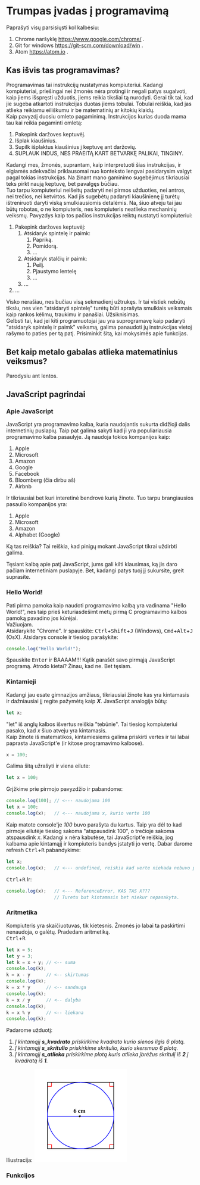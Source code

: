 # Trumpas įvadas į programavimą

Paprašyti visų parsisiųsti kol kalbėsiu:
1. Chrome naršyklę https://www.google.com/chrome/ .
2. Git for windows https://git-scm.com/download/win .
3. Atom https://atom.io .


## Kas išvis tas programavimas?
Programavimas tai instrukcijų nustatymas kompiuteriui. Kadangi kompiuteriai,
priešingai nei žmonės nėra protingi ir negali patys sugalvoti, kaip jiems
išspręsti užduotis, jiems reikia tiksliai tą nurodyti. Gerai tik tai, kad jie
sugeba atkartoti instrukcijas duotas jiems tobulai. Tobulai reiškia, kad jas
atlieka reikiamu eiliškumu ir be matematinių ar kitokių klaidų.  
Kaip pavyzdį duosiu omleto pagaminimą. Instrukcijos kurias duoda mama tau
kai reikia pagaminti omletą:
1. Pakepink daržoves keptuvėj.
2. Išplak kiaušinius.
3. Supilk išplaktus kiaušinius į keptuvę ant daržovių.
4. SUPLAUK INDUS, NES PRAEITĄ KART BETVARKĘ PALIKAI, TINGINY.

Kadangi mes, žmonės, suprantam, kaip interpretuoti šias instrukcijas, ir
elgiamės adekvačiai priklausomai nuo konteksto lengvai pasidarysim valgyt pagal
tokias instrukcijas. Na žinant mano gaminimo sugebėjimus tikriausiai teks pirkt
naują keptuvę, bet pavalgęs būčiau.  
Tuo tarpu kompiuteriui neišeitų padaryti nei pirmos užduoties, nei antros, nei
trečios, nei ketvirtos. Kad jis sugebėtų padaryti kiaušinienę jį turėtų
ištreniruoti daryti viską smulkiausiomis detalėmis. Na, šiuo atveju tai jau būtų
robotas, o ne kompiuteris, nes kompiuteris neatlieka mechaninių veiksmų.
Pavyzdys kaip tos pačios instrukcijas reiktų nustatyti kompiuteriui:
1. Pakepink daržoves keptuvėj:
    1. Atsidaryk spintelę ir paimk:
        1. Papriką.
        2. Pomidorą.
        3. ...
    2. Atsidaryk stalčių ir paimk:
        1. Peilį.
        2. Pjaustymo lentelę
        3. ...
    3. ...
2. ...

Visko nerašiau, nes bučiau visą sekmadienį užtrukęs. Ir tai vistiek nebūtų
tikslu, nes vien "atsidaryti spintelę" turėtų būti aprašyta smulkiais veiksmais
kaip rankos kėlimu, traukimu ir panašiai. Užsiknisimas.  
Gelbsti tai, kad jei kiti programuotojai jau yra suprogramavę kaip padaryti
"atsidaryk spintelę ir paimk" veiksmą, galima panaudoti jų instrukcijas vietoj
rašymo to paties per tą patį.  Prisiminkit šitą, kai mokysimės apie funkcijas.

## Bet kaip metalo gabalas atlieka matematinius veiksmus?

Parodysiu ant lentos.


## JavaScript pagrindai

### Apie JavaScript
JavaScript yra programavimo kalba, kuria naudojantis sukurta didžioji dalis
internetinių puslapių. Taip pat galima sakyti kad ji yra populiariausia
programavimo kalba pasaulyje. Ją naudoja tokios kompanijos kaip:
1. Apple
2. Microsoft
3. Amazon
4. Google
5. Facebook
6. Bloomberg (čia dirbu aš)
7. Airbnb

Ir tikriausiai bet kuri interetinė bendrovė kurią žinote.
Tuo tarpu brangiausios pasaulio kompanijos yra:

1. Apple
2. Microsoft
3. Amazon
4. Alphabet (Google)

Ką tas reiškia? Tai reiškia, kad pinigų mokant JavaScript tikrai uždirbti
galima.

Tęsiant kalbą apie patį JavaScript, jums gali kilti klausimas, ką jis daro
pačiam internetiniam puslapyje. Bet, kadangi patys tuoj jį sukursite, greit
suprasite.

### Hello World!
Pati pirma pamoka kaip naudoti programavimo kalbą yra vadinama "Hello World!",
nes taip prieš keturiasdešimt metų pirmą C programavimo kalbos pamoką pavadino
jos kūrėjai.  
Važiuojam.  
Atsidarykite "Chrome". Ir spauskite: <kbd>Ctrl</kbd>+<kbd>Shift</kbd>+<kbd>J</kbd> (Windows),
<kbd>Cmd</kbd>+<kbd>Alt</kbd>+<kbd>J</kbd> (OsX). Atsidarys console ir tiesiog
parašykite:
```javascript
console.log("Hello World!");
```
Spauskite <kbd>Enter</kbd> ir BAAAAM!!! Kątik parašėt savo pirmąją JavaScript programą. Atrodo kietai? Žinau, kad ne. Bet tęsiam.

### Kintamieji
Kadangi jau esate gimnazijos amžiaus, tikriausiai žinote kas yra kintamasis ir
dažniausiai jį regite pažymėtą kaip ***X***. JavaScript analogija būtų:
```javascript
let x;
```
"let" iš anglų kalbos išvertus reiškia "tebūnie". Tai tiesiog kompiuteriui
pasako, kad *x* šiuo atveju yra kintamasis.  
Kaip žinote iš matematikos, kintamiesiems galima priskirti vertes ir tai labai
paprasta JavaScript'e (ir kitose programavimo kalbose).
```javascript
x = 100;
```
Galima šitą užrašyti ir viena eilute:
```javascript
let x = 100;
```

Grįžkime prie pirmojo pavyzdžio ir pabandome:
```javascript
console.log(100); // <--- naudojama 100
let x = 100;
console.log(x);   // <--- naudojama x, kurio verte 100
```
Kaip matote console'je *100* buvo parašyta du kartus. Taip yra dėl to kad
pirmoje eilutėje tiesiog sakoma "atspausdink 100", o trečioje sakoma atspausdink
*x*. Kadangi x nėra kabutėse, tai JavaScript'e reiškia, jog kalbama apie
kintamąjį ir kompiuteris bandys įstatyti jo vertę.
Dabar darome refresh <kbd>Ctrl</kbd>+<kbd>R</kbd> pabandykime:
```javascript
let x;
console.log(x);   // <--- undefined, reiskia kad verte niekada nebuvo priskirta
```
<kbd>Ctrl</kbd>+<kbd>R</kbd> Ir:
```javascript
console.log(x);   // <--- ReferenceError, KAS TAS X???
                  // Turetu but kintamasis bet niekur nepasakyta.
```

### Aritmetika
Kompiuteris yra skaičiuotuvas, tik kietesnis. Žmonės jo labai ta paskirtimi
nenaudoja, o galėtų. Pradedam aritmetiką.  
<kbd>Ctrl</kbd>+<kbd>R</kbd>
```javascript
let x = 5;
let y = 3;
let k = x + y; // <-- suma
console.log(k);
k = x - y      // <-- skirtumas
console.log(k);
k = x * y      // <-- sandauga
console.log(k);
k = x / y      // <-- dalyba
console.log(k);
k = x % y      // <-- liekana
console.log(k);
```
Padarome užduotį:  
1. *Į kintamąjį **s_kvadrato** priskirkime kvadrato kurio sienos ilgis 6 plotą.*  
2. *Į kintamąjį **s_skritulio** priskirkime skritulio, kurio skersmuo 6 plotą.*  
3. *Į kintamąjį **s_atlieka** priskirkime plotą kuris atlieka įbrėžus skritulį
iš **2** į kvadratą iš **1**.*

Iliustracija: ![circle_in_square](./circle_in_square.gif)

### Funkcijos
